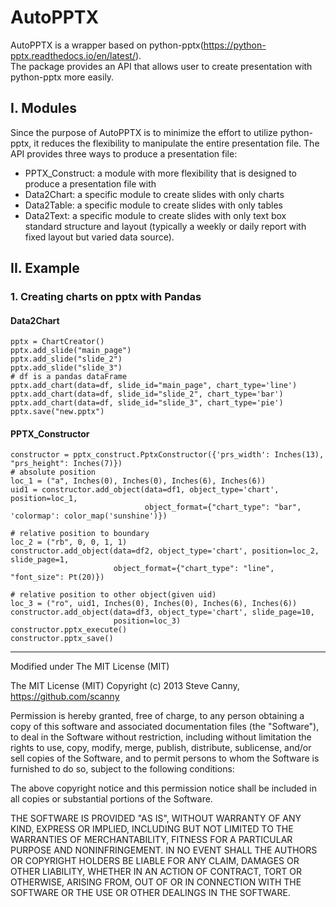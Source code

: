 # AutoPPTX
AutoPPTX is a wrapper based on python-pptx(https://python-pptx.readthedocs.io/en/latest/).  
The package provides an API that allows user to create presentation with python-pptx more easily.
  
## I. Modules
Since the purpose of AutoPPTX is to minimize the effort to utilize python-pptx, it reduces the flexibility
to manipulate the entire presentation file. The API provides three ways to produce a presentation file:   
* PPTX_Construct: a module with more flexibility that is designed to produce a presentation file with  
* Data2Chart: a specific module to create slides with only charts  
* Data2Table: a specific module to create slides with only tables  
* Data2Text: a specific module to create slides with only text box  
standard structure and layout (typically a weekly or daily report with fixed layout but varied data source).  
 
## II. Example 
### 1. Creating charts on pptx with Pandas
    
#### Data2Chart
    pptx = ChartCreator()
    pptx.add_slide("main_page") 
    pptx.add_slide("slide_2")  
    pptx.add_slide("slide_3")  
    # df is a pandas dataFrame
    pptx.add_chart(data=df, slide_id="main_page", chart_type='line')  
    pptx.add_chart(data=df, slide_id="slide_2", chart_type='bar')  
    pptx.add_chart(data=df, slide_id="slide_3", chart_type='pie')
    pptx.save("new.pptx")
    
#### PPTX_Constructor
    constructor = pptx_construct.PptxConstructor({'prs_width': Inches(13), "prs_height": Inches(7)})
    # absolute position
    loc_1 = ("a", Inches(0), Inches(0), Inches(6), Inches(6)) 
    uid1 = constructor.add_object(data=df1, object_type='chart', position=loc_1,
                                  object_format={"chart_type": "bar", 'colormap': color_map('sunshine')})
    
    # relative position to boundary
    loc_2 = ("rb", 0, 0, 1, 1)
    constructor.add_object(data=df2, object_type='chart', position=loc_2, slide_page=1,
                           object_format={"chart_type": "line", "font_size": Pt(20)})
    
    # relative position to other object(given uid)
    loc_3 = ("ro", uid1, Inches(0), Inches(0), Inches(6), Inches(6))
    constructor.add_object(data=df3, object_type='chart', slide_page=10,
                           position=loc_3)
    constructor.pptx_execute()
    constructor.pptx_save()

 ___
Modified under The MIT License (MIT)

The MIT License (MIT)
Copyright (c) 2013 Steve Canny, https://github.com/scanny

Permission is hereby granted, free of charge, to any person obtaining a copy
of this software and associated documentation files (the "Software"), to deal
in the Software without restriction, including without limitation the rights
to use, copy, modify, merge, publish, distribute, sublicense, and/or sell
copies of the Software, and to permit persons to whom the Software is
furnished to do so, subject to the following conditions:

The above copyright notice and this permission notice shall be included in
all copies or substantial portions of the Software.

THE SOFTWARE IS PROVIDED "AS IS", WITHOUT WARRANTY OF ANY KIND, EXPRESS OR
IMPLIED, INCLUDING BUT NOT LIMITED TO THE WARRANTIES OF MERCHANTABILITY,
FITNESS FOR A PARTICULAR PURPOSE AND NONINFRINGEMENT. IN NO EVENT SHALL THE
AUTHORS OR COPYRIGHT HOLDERS BE LIABLE FOR ANY CLAIM, DAMAGES OR OTHER
LIABILITY, WHETHER IN AN ACTION OF CONTRACT, TORT OR OTHERWISE, ARISING FROM,
OUT OF OR IN CONNECTION WITH THE SOFTWARE OR THE USE OR OTHER DEALINGS IN
THE SOFTWARE.
